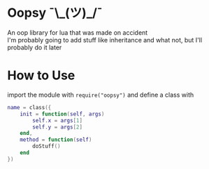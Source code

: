 # Oopsy ¯\\\_(ツ)\_/¯
An oop library for lua that was made on accident
<br>
I'm probably going to add stuff like inheritance and what not, but I'll probably do it later

# How to Use
import the module with
`require("oopsy")`
and define a class with
```lua
name = class({
	init = function(self, args)
		self.x = args[1]
		self.y = args[2]
	end,
	method = function(self)
		doStuff()
	end
})
```